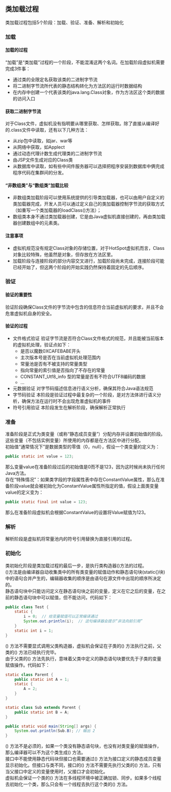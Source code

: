 ## 类加载过程 
类加载过程包括5个阶段：加载、验证、准备、解析和初始化  
### 加载  
#### 加载的过程
“加载”是“类加载”过程的一个阶段，不能混淆这两个名词。在加载阶段虚拟机需要完成3件事：   
+ 通过类的全限定名获取该类的二进制字节流  
+ 将二进制字节流所代表的静态结构转化为方法区的运行时数据结构
+ 在内存中创建一个代表该类的java.lang.Class对象，作为方法区这个类的数据的访问入口  
#### 获取二进制字节流
对于Class文件，虚拟机没有指明要从哪里获取、怎样获取。除了直接从编译好的.class文件中读取，还有以下几种方法：
+ 从zip包中读取，如jar、war等
+ 从网络中获取，如Applect
+ 通过动态代理计数生成代理类的二进制字节流
+ 由JSP文件生成对应的Class类
+ 从数据库中读取，如有些中间件服务器可以选择把程序安装到数据库中俩完成程序代码在集群间的分发。   
#### “非数组类”与“数组类”加载比较  
+ 非数组类加载阶段可以使用系统提供的引导类加载器，也可以由用户自定义的类加载器完成，开发人员可以通过定义自己的类加载器控制字节流的获取方式（如重写一个类加载器的loadClass()方法）；
+ 数组类本身不通过类加载器创建，它是由Java虚拟机直接创建的，再由类加载器创建数组中的元素类。   
#### 注意事项
+ 虚拟机规范没有规定Class对象的存储位置，对于HotSpot虚拟机而言，Class对象比较特殊，他虽然是对象，但存放在方法区里。  
+ 加载阶段与连接阶段的部分内容交叉进行，加载阶段尚未完成，连接阶段可能已经开始了，但这两个阶段的开始实践仍然保持着固定的先后顺序。
### 验证
#### 验证的重要性
验证阶段确保Class文件的字节流中包含的信息符合当前虚拟机的要求，并且不会危害虚拟机自身的安全。
#### 验证的过程
+ 文件格式验证  验证字节流是否符合Class文件格式的规范，并且能被当前版本的虚拟机处理，验证点如下：  
  - 是否以魔数0XCAFEBABE开头
  - 主次版本号是否在当前虚拟机处理范围内
  - 常量池是否有不被支持的常量类型
  - 指向常量的索引值是否指向了不存在的常量
  - CONSTANT_Utf8_info 型的常量是否有不符合UTF8编码的数据
  - ...
+ 元数据验证 对字节码描述信息进行语义分析，确保其符合Java语法规范
+ 字节码验证 本阶段是验证过程中最复杂的一个阶段，是对方法体进行语义分析，确保方法在运行时不会出现危害虚拟机的事件  
+ 符号引用验证 本阶段发生在解析阶段，确保解析正常执行
### 准备
准备阶段是正式为类变量（或称“静态成员变量”）分配内存并设置初始值的阶段。这些变量（不包括实例变量）所使用的内存都是在方法区中进行分配。    
初始值“通常情况下”是数据类型的零值（0，null），假设一个类变量的定义为：
```java
public static int value = 123;
```
那么变量value在准备阶段过后的初始值是0而不是123，因为这时候尚未执行任何Java方法。   
存在“特殊情况”：如果类字段的字段属性表中存在ConstantValue属性，那么在准备阶段value就会被初始化为ConstantValue属性所指定的值，假设上面类变量value的定义变为：
```java
public static final int value = 123;
```
那么在准备阶段虚拟机会根据ConstantValue的设置将Value赋值为123。
### 解析
解析阶段是虚拟机将常量池内的符号引用替换为直接引用的过程。
### 初始化
类初始化阶段是类加载过程的最后一步，是执行类构造器<clinit>()方法的过程。  
<clinit>()方法是由编译器自动收集类中的所有类变量的赋值动作和静态语句块(static{}块)中的语句合并产生的，编辑器收集的顺序是由语句在源文件中出现的顺序所决定的。   
静态语句块中只能访问定义在静态语句块之前的变量，定义在它之后的变量，在之前的静态语句块中可以赋值，但不能访问，代码如下：   
```java
public class Test {
    static {
        i = 0;  // 给变量赋值可以正常编译通过
        System.out.println(i);  // 这句编译器会提示“非法向前引用”
    }
    static int i = 1;
}
```
<clinit>() 方法不需要显式调用父类构造器，虚拟机会保证在子类的<clinit>() 方法执行之前，父类的<clinit>() 方法已经执行完毕。  
由于父类的<clinit>() 方法先执行，意味着父类中定义的静态语句块要优先于子类的变量赋值操作。代码如下：  
```java
static class Parent {
    public static int A = 1;
    static {
        A = 2;
    }
}

static class Sub extends Parent {
    public static int B = A;
}

public static void main(String[] args) {
    System.out.println(Sub.B); // 输出 2
}
```
<clinit>() 方法不是必须的，如果一个类没有静态语句块，也没有对类变量的赋值操作，那么编译器可以不为这个类生成<clinit>() 方法。   
接口中不能使用静态代码块但接口也需要通过<clinit>() 方法为接口定义的静态成员变量显示初始化。但接口与类不同，接口的<clinit>() 方法不需要先执行父类的<clinit>() 方法，只有当父接口中定义的变量使用时，父接口才会初始化。   
虚拟机会保证一个类的<clinit>() 方法在多线程环境中被正确加锁、同步。如果多个线程去初始化一个类，那么只会有一个线程去执行这个类的<clinit>() 方法。